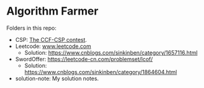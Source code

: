 # Algorithm Farmer

Folders in this repo:

+ CSP: [The CCF-CSP contest](www.cspro.org).
+ Leetcode: www.leetcode.com
  - Solution: https://www.cnblogs.com/sinkinben/category/1657116.html
+ SwordOffer: https://leetcode-cn.com/problemset/lcof/
  - Solution: https://www.cnblogs.com/sinkinben/category/1864604.html
+ solution-note: My solution notes.
  
